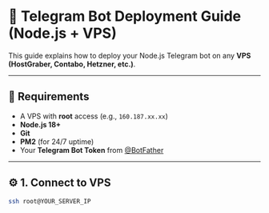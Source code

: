 # 🚀 Telegram Bot Deployment Guide (Node.js + VPS)

This guide explains how to deploy your Node.js Telegram bot on any **VPS (HostGraber, Contabo, Hetzner, etc.)**.

---

## 🧠 Requirements
- A VPS with **root** access (e.g., `160.187.xx.xx`)
- **Node.js 18+**
- **Git**
- **PM2** (for 24/7 uptime)
- Your **Telegram Bot Token** from [@BotFather](https://t.me/BotFather)

---

## ⚙️ 1. Connect to VPS

```bash
ssh root@YOUR_SERVER_IP
